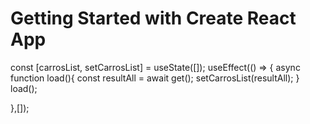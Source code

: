 # Getting Started with Create React App

const [carrosList, setCarrosList] = useState([]);
useEffect(() => {
async function load(){
const resultAll = await get();
setCarrosList(resultAll);
}
load();

},[]);
